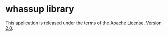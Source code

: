 # whassup library

This application is released under the terms of the [Apache License, Version 2.0][].

[Apache License, Version 2.0]: http://www.apache.org/licenses/LICENSE-2.0.html

[apklib]: https://code.google.com/p/maven-android-plugin/wiki/ApkLib
[whassup]: https://github.com/jberkel/whassup
